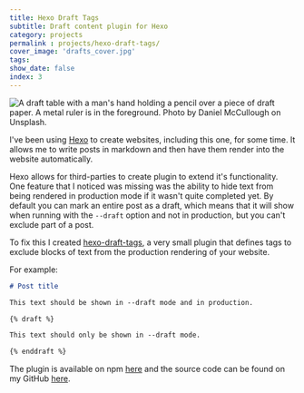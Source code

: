```yaml
---
title: Hexo Draft Tags
subtitle: Draft content plugin for Hexo
category: projects
permalink : projects/hexo-draft-tags/
cover_image: 'drafts_cover.jpg'
tags:
show_date: false
index: 3
---
```


![A draft table with a man's hand holding a pencil over a piece of draft paper. A metal ruler is in the foreground. Photo by Daniel McCullough on Unsplash.](drafts_post.jpg)

I've been using [Hexo](https://hexo.io/) to create websites, including this one, for some time. It allows me to write posts in markdown and then have them render into the website automatically.

Hexo allows for third-parties to create plugin to extend it's functionality. One feature that I noticed was missing was the ability to hide text from being rendered in production mode if it wasn't quite completed yet. By default you can mark an entire post as a draft, which means that it will show when running with the `--draft` option and not in production, but you can't exclude part of a post.

To fix this I created [hexo-draft-tags](https://www.npmjs.com/package/hexo-draft-tags), a very small plugin that defines tags to exclude blocks of text from the production rendering of your website.

For example:

```md
# Post title

This text should be shown in --draft mode and in production.

{% draft %}

This text should only be shown in --draft mode.

{% enddraft %}
```

The plugin is available on npm [here](https://www.npmjs.com/package/hexo-draft-tags) and the source code can be found on my GitHub [here](https://github.com/CallumHewitt/hexo-draft-tags).
